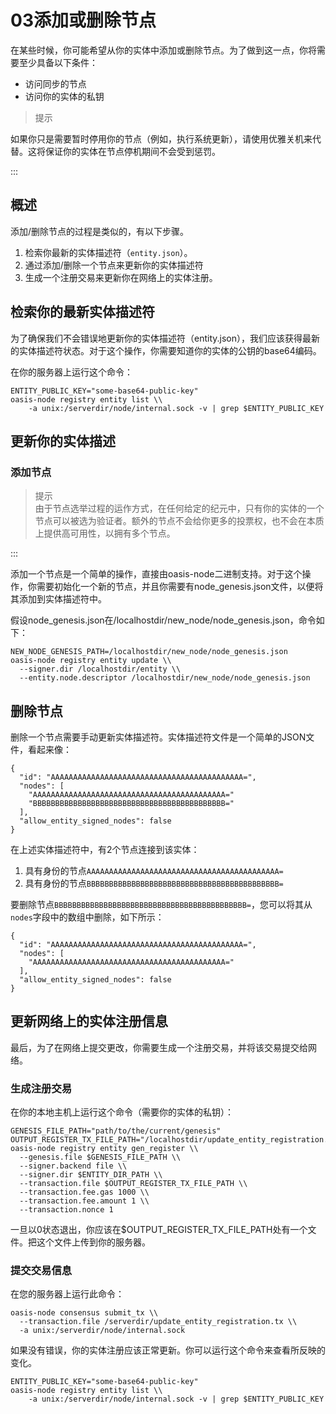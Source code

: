 # 03添加或删除节点

在某些时候，你可能希望从你的实体中添加或删除节点。为了做到这一点，你将需要至少具备以下条件：

- 访问同步的节点
- 访问你的实体的私钥

> 提示  

如果你只是需要暂时停用你的节点（例如，执行系统更新），请使用优雅关机来代替。这将保证你的实体在节点停机期间不会受到惩罚。

:::

## 概述

添加/删除节点的过程是类似的，有以下步骤。

1. 检索你最新的实体描述符（`entity.json`）。
2. 通过添加/删除一个节点来更新你的实体描述符
3. 生成一个注册交易来更新你在网络上的实体注册。

## 检索你的最新实体描述符

为了确保我们不会错误地更新你的实体描述符（entity.json），我们应该获得最新的实体描述符状态。对于这个操作，你需要知道你的实体的公钥的base64编码。

在你的服务器上运行这个命令：

```
ENTITY_PUBLIC_KEY="some-base64-public-key"
oasis-node registry entity list \\
    -a unix:/serverdir/node/internal.sock -v | grep $ENTITY_PUBLIC_KEY

```

## 更新你的实体描述

### 添加节点

> 提示  
由于节点选举过程的运作方式，在任何给定的纪元中，只有你的实体的一个节点可以被选为验证者。额外的节点不会给你更多的投票权，也不会在本质上提供高可用性，以拥有多个节点。

:::

添加一个节点是一个简单的操作，直接由oasis-node二进制支持。对于这个操作，你需要初始化一个新的节点，并且你需要有node_genesis.json文件，以便将其添加到实体描述符中。

假设node_genesis.json在/localhostdir/new_node/node_genesis.json，命令如下：

```
NEW_NODE_GENESIS_PATH=/localhostdir/new_node/node_genesis.json
oasis-node registry entity update \\
  --signer.dir /localhostdir/entity \\
  --entity.node.descriptor /localhostdir/new_node/node_genesis.json

```

## 删除节点

删除一个节点需要手动更新实体描述符。实体描述符文件是一个简单的JSON文件，看起来像：

```
{
  "id": "AAAAAAAAAAAAAAAAAAAAAAAAAAAAAAAAAAAAAAAAAAA=",
  "nodes": [
    "AAAAAAAAAAAAAAAAAAAAAAAAAAAAAAAAAAAAAAAAAAA="
    "BBBBBBBBBBBBBBBBBBBBBBBBBBBBBBBBBBBBBBBBBBB="
  ],
  "allow_entity_signed_nodes": false
}

```

在上述实体描述符中，有2个节点连接到该实体：

1. 具有身份的节点`AAAAAAAAAAAAAAAAAAAAAAAAAAAAAAAAAAAAAAAAAAA=`
2. 具有身份的节点`BBBBBBBBBBBBBBBBBBBBBBBBBBBBBBBBBBBBBBBBBBB=`

要删除节点`BBBBBBBBBBBBBBBBBBBBBBBBBBBBBBBBBBBBBBBBBBB=`，您可以将其从`nodes`字段中的数组中删除，如下所示：

```
{
  "id": "AAAAAAAAAAAAAAAAAAAAAAAAAAAAAAAAAAAAAAAAAAA=",
  "nodes": [
    "AAAAAAAAAAAAAAAAAAAAAAAAAAAAAAAAAAAAAAAAAAA="
  ],
  "allow_entity_signed_nodes": false
}

```

## 更新网络上的实体注册信息

最后，为了在网络上提交更改，你需要生成一个注册交易，并将该交易提交给网络。

### 生成注册交易

在你的本地主机上运行这个命令（需要你的实体的私钥）：

```
GENESIS_FILE_PATH="path/to/the/current/genesis"
OUTPUT_REGISTER_TX_FILE_PATH="/localhostdir/update_entity_registration.tx"
oasis-node registry entity gen_register \\
  --genesis.file $GENESIS_FILE_PATH \\
  --signer.backend file \\
  --signer.dir $ENTITY_DIR_PATH \\
  --transaction.file $OUTPUT_REGISTER_TX_FILE_PATH \\
  --transaction.fee.gas 1000 \\
  --transaction.fee.amount 1 \\
  --transaction.nonce 1

```

一旦以0状态退出，你应该在$OUTPUT_REGISTER_TX_FILE_PATH处有一个文件。把这个文件上传到你的服务器。

### 提交交易信息

在您的服务器上运行此命令：

```
oasis-node consensus submit_tx \\
  --transaction.file /serverdir/update_entity_registration.tx \\
  -a unix:/serverdir/node/internal.sock

```

如果没有错误，你的实体注册应该正常更新。你可以运行这个命令来查看所反映的变化。

```
ENTITY_PUBLIC_KEY="some-base64-public-key"
oasis-node registry entity list \\
    -a unix:/serverdir/node/internal.sock -v | grep $ENTITY_PUBLIC_KEY

```